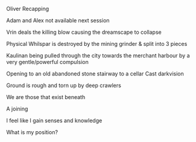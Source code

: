 Oliver Recapping

Adam and Alex not available next session

Vrin deals the killing blow causing the dreamscape to collapse

Physical Whilspar is destroyed by the mining grinder & split into 3 pieces

Kaulinan being pulled through the city towards the merchant harbour by a very gentle/powerful compulsion

Opening to an old abandoned stone stairway to a cellar
Cast darkvision

Ground is rough and torn up by deep crawlers

We are those that exist beneath

A joining

I feel like I gain senses and knowledge

What is my position?






